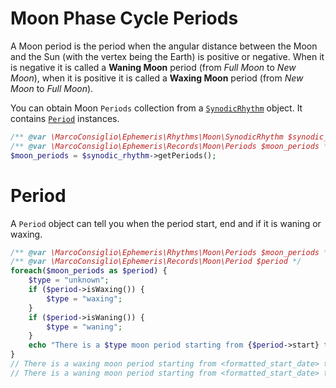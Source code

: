 # Moon Phase Cycle Periods
A Moon period is the period when the angular distance between the Moon and the Sun (with the vertex being the Earth) is positive or negative. When it is negative it is called a **Waning Moon** period (from *Full Moon* to *New Moon*), when it is positive it is called a **Waxing Moon** period (from *New Moon* to *Full Moon*).

You can obtain Moon `Periods` collection from a [`SynodicRhythm`](SynodicRhythm.md) object. It contains [`Period`](#period) instances.
```php
/** @var \MarcoConsiglio\Ephemeris\Rhythms\Moon\SynodicRhythm $synodic_rhythm */
/** @var \MarcoConsiglio\Ephemeris\Records\Moon\Periods $moon_periods */
$moon_periods = $synodic_rhythm->getPeriods();
```
# Period
A `Period` object can tell you when the period start, end and if it is waning or waxing.
```php
/** @var \MarcoConsiglio\Ephemeris\Rhythms\Moon\Periods $moon_periods */
/** @var \MarcoConsiglio\Ephemeris\Records\Moon\Period $period */
foreach($moon_periods as $period) {
    $type = "unknown";
    if ($period->isWaxing()) {
        $type = "waxing";
    }
    if ($period->isWaning()) {
        $type = "waning";
    }
    echo "There is a $type moon period starting from {$period->start} to {$period->end}.\n";
}
// There is a waxing moon period starting from <formatted_start_date> to <formatted_end_date>.
// There is a waning moon period starting from <formatted_start_date> to <formatted_end_date>.
```